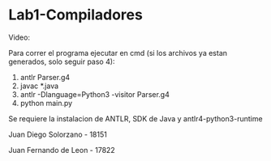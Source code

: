 # Lab1-Compiladores

Video:  

Para correr el programa ejecutar en cmd (si los archivos ya estan generados, solo seguir paso 4):
1. antlr Parser.g4
2. javac *.java
3. antlr -Dlanguage=Python3 -visitor Parser.g4
4. python main.py

Se requiere la instalacion de ANTLR, SDK de Java y antlr4-python3-runtime 

Juan Diego Solorzano - 18151

Juan Fernando de Leon - 17822
